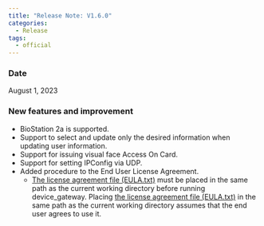 ```yaml
---
title: "Release Note: V1.6.0"
categories:
  - Release
tags:
  - official
---
```


### Date
August 1, 2023

### New features and improvement

* BioStation 2a is supported.
* Support to select and update only the desired information when updating user information.
* Support for issuing visual face Access On Card.
* Support for setting IPConfig via UDP.
* Added procedure to the End User License Agreement.
  - [The license agreement file (EULA.txt)](https://github.com/supremainc/g-sdk/releases) must be placed in the same path as the current working directory before running device_gateway. Placing [the license agreement file (EULA.txt)](https://github.com/supremainc/g-sdk/releases) in the same path as the current working directory assumes that the end user agrees to use it.